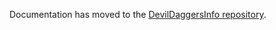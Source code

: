 Documentation has moved to the [DevilDaggersInfo repository](https://github.com/NoahStolk/DevilDaggersInfo/blob/master/docs/game-formats/game-memory.md).

